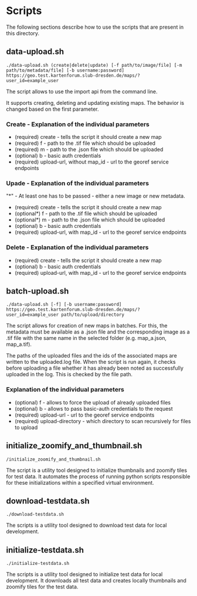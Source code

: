 # Scripts

The following sections describe how to use the scripts that are present in this directory.

## data-upload.sh

`./data-upload.sh (create|delete|update) [-f path/to/image/file] [-m path/to/metadata/file] [-b username:password] https://geo.test.kartenforum.slub-dresden.de/maps/?user_id=example_user`

The script allows to use the import api from the command line.

It supports creating, deleting and updating existing maps. The behavior is changed based on the first parameter.

### Create - Explanation of the individual parameters

- (required) create - tells the script it should create a new map
- (required) f - path to the .tif file which should be uploaded
- (required) m - path to the .json file which should be uploaded
- (optional) b - basic auth credentials
- (required) upload-url, without map_id - url to the georef service endpoints

### Upade - Explanation of the individual parameters

"*" - At least one has to be passed - either a new image or new metadata.

- (required) create - tells the script it should create a new map
- (optional*) f - path to the .tif file which should be uploaded
- (optional*) m - path to the .json file which should be uploaded
- (optional) b - basic auth credentials
- (required) upload-url, with map_id - url to the georef service endpoints

### Delete - Explanation of the individual parameters

- (required) create - tells the script it should create a new map
- (optional) b - basic auth credentials
- (required) upload-url, with map_id - url to the georef service endpoints


## batch-upload.sh

`./data-upload.sh [-f] [-b username:password] https://geo.test.kartenforum.slub-dresden.de/maps/?user_id=example_user path/to/upload/directory`

The script allows for creation of new maps in batches. For this, the metadata must be available as a .json file and the corresponding image as a .tif file with the same name in the selected folder (e.g. map_a.json, map_a.tif). 

The paths of the uploaded files and the ids of the associated maps are written to the uploaded.log file. When the script is run again, it checks before uploading a file whether it has already been noted as successfully uploaded in the log. This is checked by the file path.

### Explanation of the individual parameters

- (optional) f - allows to force the upload of already uploaded files
- (optional) b - allows to pass basic-auth credentials to the request
- (required) upload-url - url to the georef service endpoints
- (required) upload-directory - which directory to scan recursively for files to upload


## initialize_zoomify_and_thumbnail.sh

`/initialize_zoomify_and_thumbnail.sh`

The  script is a utility tool designed to initialize thumbnails and zoomify tiles for test data. It automates the process of running python scripts responsible for these initializations within a specified virtual environment.

## download-testdata.sh

`./download-testdata.sh`

The scripts is a utility tool designed to download test data for local development.

## initialize-testdata.sh

`./initialize-testdata.sh`

The scripts is a utility tool designed to initialize test data for local development. It downloads all test data and creates locally thumbnails and zoomify tiles for the test data.

